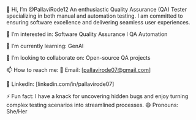 👋 Hi, I’m @PallaviRode12
An enthusiastic Quality Assurance (QA) Tester specializing in both manual and automation testing. I am committed to ensuring software excellence and delivering seamless user experiences.

👀 I’m interested in:
Software Quality Assurance l QA Automation 

🌱 I’m currently learning: GenAI 

💞️ I’m looking to collaborate on:
Open-source QA projects

📫 How to reach me:
📧 Email: [pallavirode07@gmail.com]

🔗 LinkedIn: [linkedin.com/in/pallavirode07]

⚡ Fun fact:
I have a knack for uncovering hidden bugs and enjoy turning complex testing scenarios into streamlined processes.
😄 Pronouns:
She/Her





